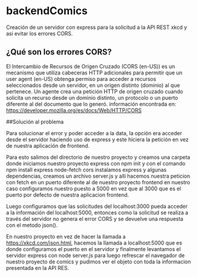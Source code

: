 # backendComics

Creación de un servidor con express para la solicitud a la API  REST xkcd y asi evitar los errores CORS.

## ¿Qué son los errores CORS?

El Intercambio de Recursos de Origen Cruzado (CORS (en-US)) es un mecanismo que utiliza cabeceras HTTP 
adicionales para permitir que un user agent (en-US) obtenga permiso para acceder a recursos seleccionados 
desde un servidor, en un origen distinto (dominio) al que pertenece. Un agente crea una petición HTTP de 
origen cruzado cuando solicita un recurso desde un dominio distinto, un protocolo o un puerto diferente al
del documento que lo generó.
información encontrada en: https://developer.mozilla.org/es/docs/Web/HTTP/CORS

##Solución al problema

Para solucionar el error y poder acceder a la data, la opción era acceder desde el servidor haciendo uso de
express y este hiciera la petición en vez de nuestra aplicación de frontend.

Para esto salimos del directorio de nuestro proyecto y creamos una carpeta donde iniciamos nuestro proyecto
express con npm init y con el comando npm install express node-fetch cors instalamos express y algunas
dependencias, creamos un archivo server.js y alli hacemos nuestra peticion con fetch en un puerto diferente 
al de nuestro proyecto frontend en nuestro caso configuramos nuestro puesto a 5000 en vez que al 3000 que es
el puerto por defecto de nuestra aplicacion frontend.

Luego configuramos que las solicitudes del localhost:3000 pueda acceder a la información del localhost:5000,
entonces como la solicitud se realiza a través del servidor no genera el error CORS y se devuelve una
respuesta con el metodo json().

En nuestro proyecto en vez de hacer la llamada a https://xkcd.com/json.html, hacemos la llamada a 
localhost:5000 que es donde configuramos el puerto en el servidor y finalmente levantamos el servidor express
con node server.js para luego refrescar el navegador de nuestro proyecto de comics y pudimos ver el objeto con
toda la informacion presentada en la API RES.
